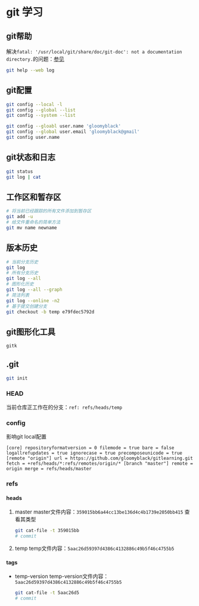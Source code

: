 # git 学习

## git帮助

解决`fatal: '/usr/local/git/share/doc/git-doc': not a documentation directory.`的问题：[参见](https://blog.csdn.net/qq_22073849/article/details/88947065)

```bash
git help --web log
```

## git配置

```bash
git config --local -l
git config --global --list
git config --system --list

git config --gloabl user.name 'gloomyblack'
git config --global user.email 'gloomyblack@gmail'
git config user.name
```

## git状态和日志

```bash
git status
git log | cat
```

## 工作区和暂存区

```bash
# 将当前已经跟踪的所有文件添加到暂存区
git add -u
# 给文件重命名的简单方法
git mv name newname
```

## 版本历史

```bash
# 当前分支历史
git log
# 所有分支历史
git log --all
# 图形化历史
git log --all --graph
# 简洁列表
git log --online -n2
# 基于提交创建分支
git checkout -b temp e79fdec5792d
```

## git图形化工具

```bash
gitk
```

## .git

```bash
git init
```

### HEAD

当前仓库正工作在的分支：`ref: refs/heads/temp`

### config

影响git local配置

`[core]
        repositoryformatversion = 0
        filemode = true
        bare = false
        logallrefupdates = true
        ignorecase = true
        precomposeunicode = true
[remote "origin"]
        url = https://github.com/gloomyblack/gitlearning.git
        fetch = +refs/heads/*:refs/remotes/origin/*
[branch "master"]
        remote = origin
        merge = refs/heads/master`

### refs

#### heads

1. master
   master文件内容：`359015bb6a44cc13be136d4c4b1739e2050bb415`
   查看其类型

   ```bash
   git cat-file -t 359015bb
   # commit
   ```

2. temp
   temp文件内容：`5aac26d59397d4386c4132886c49b5f46c4755b5`

#### tags

* temp-version
  temp-version文件内容：`5aac26d59397d4386c4132886c49b5f46c4755b5`

  ```bash
  git cat-file -t 5aac26d5
  # commit
  ```
